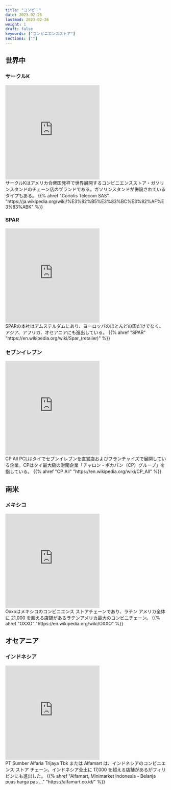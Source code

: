 ```yaml
---
title: "コンビニ"
date: 2023-02-26
lastmod: 2023-02-26
weight: 1
draft: false
keywords: ["コンビニエンスストア"]
sections: [""]
---
```


## 世界中
### サークルK
<div class="googlemap-if">
<iframe src="https://www.google.com/maps/embed?pb=!4v1677409219722!6m8!1m7!1sr7-wxrVOVmt5vfLo1iKiNw!2m2!1d-5.135465991726019!2d119.4357166061142!3f40.107533050785676!4f11.150599992415607!5f1.801980083803985" width="295" height="295" style="border:0;" allowfullscreen="" loading="lazy" referrerpolicy="no-referrer-when-downgrade"></iframe>

<div class="description">
サークルKはアメリカ合衆国発祥で世界展開するコンビニエンスストア・ガソリンスタンドのチェーン店のブランドである。ガソリンスタンドが併設されているタイプもある。
 {{% ahref "Coriolis Telecom SAS" "https://ja.wikipedia.org/wiki/%E3%82%B5%E3%83%BC%E3%82%AF%E3%83%ABK" %}}
</div>
</div>

### SPAR
<div class="googlemap-if">
<iframe src="https://www.google.com/maps/embed?pb=!4v1679344598364!6m8!1m7!1sksoNxDxOgE1x6k6PhqdZzA!2m2!1d52.35462369937679!2d4.950458885723939!3f217.14070785148394!4f1.6583733925224209!5f1.0291534187334155" width="295" height="295" style="border:0;" allowfullscreen="" loading="lazy" referrerpolicy="no-referrer-when-downgrade"></iframe>

<div class="description">
SPARの本社はアムステルダムにあり、ヨーロッパのほとんどの国だけでなく、アジア、アフリカ、オセアニアにも進出している。
 {{% ahref "SPAR" "https://en.wikipedia.org/wiki/Spar_(retailer)" %}}
</div>
</div>

### セブンイレブン

<div class="googlemap-if">
<iframe src="https://www.google.com/maps/embed?pb=!4v1677588243934!6m8!1m7!1sszR46Tx03R0n1CYWf9rmvw!2m2!1d18.28501472813346!2d99.5045251966614!3f110.16569903206297!4f-3.7340399145535486!5f3.325193203789971" width="295" height="295" style="border:0;" allowfullscreen="" loading="lazy" referrerpolicy="no-referrer-when-downgrade"></iframe>

<div class="description">
CP All PCLはタイでセブンイレブンを直営店およびフランチャイズで展開している企業。CPはタイ最大級の財閥企業「チャロン・ポカパン（CP）グループ」を指している。
 {{% ahref "CP All" "https://en.wikipedia.org/wiki/CP_All" %}}
</div>
</div>

## 南米
### メキシコ

<div class="googlemap-if">
<iframe src="https://www.google.com/maps/embed?pb=!4v1677756726179!6m8!1m7!1skXbCEDt9NCX0Nt6yvOJ1Ww!2m2!1d19.41873879054791!2d-99.11531202584435!3f278.39277107560457!4f-5.178369001610619!5f1.6735612318444537" width="295" height="295" style="border:0;" allowfullscreen="" loading="lazy" referrerpolicy="no-referrer-when-downgrade"></iframe>

<div class="description">
Oxxoはメキシコのコンビニエンス ストアチェーンであり、ラテン アメリカ全体に 21,000 を超える店舗があるラテンアメリカ最大のコンビニチェーン。
 {{% ahref "OXXO" "https://en.wikipedia.org/wiki/OXXO" %}}
</div>
</div>


## オセアニア
### インドネシア
<div class="googlemap-if">
<iframe src="https://www.google.com/maps/embed?pb=!4v1677588643610!6m8!1m7!1s0q7YUjYfteEnVF0wxhj69Q!2m2!1d-6.928306181131333!2d107.619460963116!3f107.8426660490983!4f3.6009910400601797!5f3.308422358954514" width="295" height="295" style="border:0;" allowfullscreen="" loading="lazy" referrerpolicy="no-referrer-when-downgrade"></iframe>

<div class="description">
PT Sumber Alfaria Trijaya Tbk または Alfamart は、インドネシアのコンビニエンス ストア チェーン。インドネシア全土に 17,000 を超える店舗があるがフィリピンにも進出した。
 {{% ahref "Alfamart, Minimarket Indonesia - Belanja puas harga pas ..." "https://alfamart.co.id/" %}}
</div>
</div>

